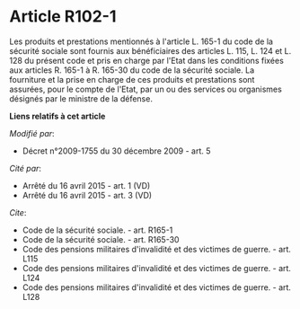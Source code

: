 # Article R102-1

Les produits et prestations mentionnés à l'article L. 165-1 du code de la sécurité sociale sont fournis aux bénéficiaires des
articles L. 115, L. 124 et L. 128 du présent code et pris en charge par l'Etat dans les conditions fixées aux articles R.
165-1 à R. 165-30 du code de la sécurité sociale. La fourniture et la prise en charge de ces produits et prestations sont
assurées, pour le compte de l'Etat, par un ou des services ou organismes désignés par le ministre de la défense.

**Liens relatifs à cet article**

_Modifié par_:

  - Décret n°2009-1755 du 30 décembre 2009 - art. 5

_Cité par_:

  - Arrêté du 16 avril 2015 - art. 1 (VD)
  - Arrêté du 16 avril 2015 - art. 3 (VD)

_Cite_:

  - Code de la sécurité sociale. - art. R165-1
  - Code de la sécurité sociale. - art. R165-30
  - Code des pensions militaires d'invalidité et des victimes de guerre. - art. L115
  - Code des pensions militaires d'invalidité et des victimes de guerre. - art. L124
  - Code des pensions militaires d'invalidité et des victimes de guerre. - art. L128
